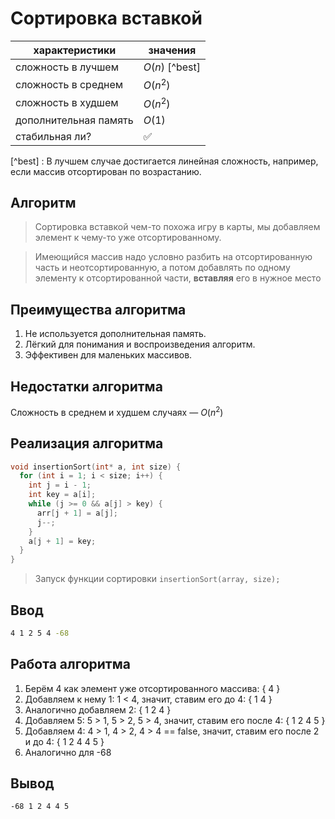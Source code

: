 # Сортировка вставкой

| характеристики  | значения  |
| -------- | ------- |
| сложность в лучшем | $O(n)$ [^best]   |
| сложность в среднем | $O(n^2)$   |
| сложность в худшем | $O(n^2)$   |
| дополнительная память |  $O(1)$     |
| стабильная ли? | ✅ |

[^best] : В лучшем случае достигается линейная сложность, например, если массив отсортирован по возрастанию.

## Алгоритм

> Сортировка вставкой чем-то похожа игру в карты, мы добавляем элемент к чему-то уже отсортированному.

> Имеющийся массив надо условно разбить на отсортированную часть и неотсортированную, а потом добавлять по одному элементу к отсортированной части, **вставляя** его в нужное место

## Преимущества алгоритма
1. Не используется дополнительная память.
2. Лёгкий для понимания и воспроизведения алгоритм.
3. Эффективен для маленьких массивов.

## Недостатки алгоритма

Сложность в среднем и худшем случаях &mdash; $O(n^2)$


## Реализация алгоритма

```cpp
void insertionSort(int* a, int size) {
  for (int i = 1; i < size; i++) {
    int j = i - 1;
    int key = a[i];
    while (j >= 0 && a[j] > key) {
      arr[j + 1] = a[j];
      j--;
    }
    a[j + 1] = key;
  }
}
```

> Запуск функции сортировки `insertionSort(array, size);`


## Ввод

```bash
4 1 2 5 4 -68
```

## Работа алгоритма
1. Берём 4 как элемент уже отсортированного массива: { 4 }
2. Добавляем к нему 1: 1 < 4, значит, ставим его до 4: { 1 4 }
3. Аналогично добавляем 2: { 1 2 4 }
4. Добавляем 5: 5 > 1, 5 > 2, 5 > 4, значит, ставим его после 4: { 1 2 4 5 }
5. Добавляем 4: 4 > 1, 4 > 2, 4 > 4 == false, значит, ставим его после 2 и до 4: { 1 2 4 4 5 }
6. Аналогично для -68

## Вывод

```bash
-68 1 2 4 4 5
```
